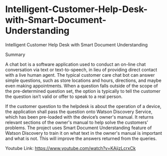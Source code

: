 # Intelligent-Customer-Help-Desk-with-Smart-Document-Understanding
Intelligent Customer Help Desk with Smart Document Understanding

Summary

A chat bot is a software application used to conduct an on-line chat conversation via text or text-to-speech, in lieu of providing direct contact with a live human agent. The typical customer care chat bot can answer simple questions, such as store locations and hours, directions, and maybe even making appointments. When a question falls outside of the scope of the pre-determined question set, the option is typically to tell the customer the question isn’t valid or offer to speak to a real person. 

If the customer question to the helpdesk is about the operation of a device, the application shall pass the question onto Watson Discovery Service, which has been pre-loaded with the device’s owner's manual. It returns relevant sections of the owner's manual to help solve the customers’ problems. The project uses Smart Document Understanding feature of Watson Discovery to train it on what text in the owner's manual is important and what is not. This will improve the answers returned from the queries.

Youtube Link: https://www.youtube.com/watch?v=KAjizLcrxCk
